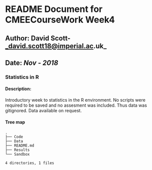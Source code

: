 # README Document for CMEECourseWork Week4
## Author: David Scott- _david.scott18@imperial.ac.uk_
## Date: _Nov - 2018_

### Statistics in R

#### Description: 
Introductory week to statistics in the R environment. No scripts were required to be saved and no assesment was included. Thus data was gitignored. Data available on request.

#### Tree map
```
.
├── Code
├── Data
├── README.md
├── Results
└── Sandbox

4 directories, 1 files

```
